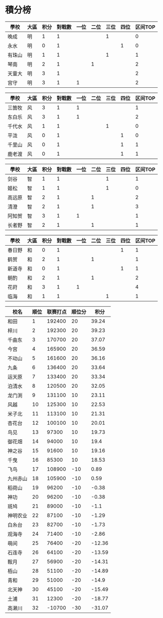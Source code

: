# 積分榜

| 學校   | 大區 | 积分 | 對戰數 | 一位 | 二位 | 三位 | 四位 | 区间TOP |
| ------ | ---- | ---- | ------ | ---- | ---- | ---- | ---- | ------- |
| 晚成   | 明   |   1   |    1    |      |      |  1    |      |    0     |
| 永水   | 明   |   0   |     1   |      |      |      |    1  |    0     |
| 有珠山 | 明   |   1   |    1    |      |      |  1    |      |    1     |
| 琴南   | 明   |   2   |     1   |      |  1    |      |      |    2     |
| 天童大 | 明   |   3   |     1   |      |      |      |      |     2    |
| 宫守   | 明   |   3   |     1   |  1    |      |      |      |    2     |

| 學校   | 大區 | 积分 | 對戰數 | 一位 | 二位 | 三位 | 四位 | 区间TOP |
| ------ | ---- | ---- | ------ | ---- | ---- | ---- | ---- | ------- |
| 三箇牧 | 风   |   3   |    1    |    1  |      |      |      |    1     |
| 东白乐 | 风   |   3   |    1    |    1  |      |      |      |    2     |
| 千代水 | 风   |    1  |     1   |      |      |  1    |      |     0    |
| 平泷   | 风   |   0   |   1     |      |      |      |   1   |    0     |
| 千里山 | 风   |   0   |    1    |      |      |      |   1   |    1     |
| 鹿老渡 | 风   |   0   |    1    |      |      |      |   1   |     1    |

| 學校   | 大區 | 积分 | 對戰數 | 一位 | 二位 | 三位 | 四位 | 区间TOP |
| ------ | ---- | ---- | ------ | ---- | ---- | ---- | ---- | ------- |
| 剑谷   | 智   |   1   |     1   |      |      |   1   |      |    1     |
| 姬松   | 智   |   1   |    1    |      |      |    1  |      |    0     |
| 高远原 | 智   |   2   |    1    |      |   1   |      |      |    2     |
| 清澄   | 智   |   2   |    1    |      |  1    |      |      |    3     |
| 阿知贺 | 智   |    3  |    1    |   1   |      |      |      |    1     |
| 长者野 | 智   |    2  |    1    |      |  1    |      |      |    1     |

| 學校   | 大區 | 积分 | 對戰數 | 一位 | 二位 | 三位 | 四位 | 区间TOP |
| ------ | ---- | ---- | ------ | ---- | ---- | ---- | ---- | ------- |
| 春日野 | 和   |   0   |    1    |      |      |      |   1   |    1     |
| 鹤贺   | 和   |   2   |    1    |      |   1   |      |      |     1    |
| 新道寺 | 和   |  0    |    1   |      |      |      |   1   |     1    |
| 朝酌   | 和   |   2   |   1     |      |   1   |      |      |    2     |
| 花莳   | 和   |   3   |   1     |   1   |      |      |      |     4    |
| 临海   | 和   |   1   |     1   |      |      |    1  |      |    1     |

|	校名	|	顺位	|	联赛打点	|	顺位分	|	积分	|
|	----|--	|	----|	---|	---|
|	和田	|	1	|	192400	|	20	|	39.24	|
|	梓川	|	2	|	192300	|	20	|	39.23	|
|	千曲东	|	3	|	170700	|	20	|	37.07	|
|	今宫	|	4	|	165900	|	20	|	36.59	|
|	不动山	|	5	|	161600	|	20	|	36.16	|
|	九条	|	6	|	136400	|	20	|	33.64	|
|	运天原	|	7	|	133400	|	20	|	33.34	|
|	泊清水	|	8	|	120500	|	20	|	32.05	|
|	龙门渕	|	9	|	131100	|	10	|	23.11	|
|	风越	|	10	|	125300	|	10	|	22.53	|
|	米子北	|	11	|	113100	|	10	|	21.31	|
|	杏花台	|	12	|	100100	|	10	|	20.01	|
|	鸟见	|	13	|	97300	|	10	|	19.73	|
|	御花畑	|	14	|	94000	|	10	|	19.4	|
|	神之谷	|	15	|	91600	|	10	|	19.16	|
|	千曳	|	16	|	85300	|	10	|	18.53	|
|	飞鸟	|	17	|	108900	|	-10	|	0.89	|
|	九州赤山	|	18	|	105900	|	-10	|	0.59	|
|	稻荷山	|	19	|	96200	|	-10	|	-0.38	|
|	神功	|	20	|	96200	|	-10	|	-0.38	|
|	斑鸠	|	21	|	89000	|	-10	|	-1.1	|
|	神明农业	|	22	|	87100	|	-10	|	-1.29	|
|	白糸台	|	23	|	82700	|	-10	|	-1.73	|
|	观海寺	|	24	|	71400	|	-10	|	-2.86	|
|	萌间	|	25	|	76400	|	-20	|	-12.36	|
|	石连寺	|	26	|	64100	|	-20	|	-13.59	|
|	鞍月	|	27	|	56900	|	-20	|	-14.31	|
|	栢山	|	28	|	51100	|	-20	|	-14.89	|
|	青和	|	29	|	51000	|	-20	|	-14.9	|
|	北天神	|	30	|	45100	|	-20	|	-15.49	|
|	土浦	|	31	|	12300	|	-20	|	-18.77	|
|	高濑川	|	32	|	-10700	|	-30	|	-31.07	|
    
 
